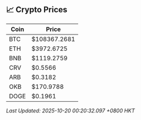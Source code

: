 ## 📈 Crypto Prices

| Coin | Price |
| ---- | ----- |
| BTC | $108367.2681 |
| ETH | $3972.6725 |
| BNB | $1119.2759 |
| CRV | $0.5566 |
| ARB | $0.3182 |
| OKB | $170.9788 |
| DOGE | $0.1961 |

_Last Updated: 2025-10-20 00:20:32.097 +0800 HKT_